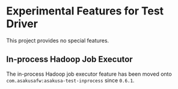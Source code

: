 # Experimental Features for Test Driver

This project provides no special features.

## In-process Hadoop Job Executor
The in-process Hadoop job executor feature has been moved onto `com.asakusafw:asakusa-test-inprocess` since `0.6.1`.
